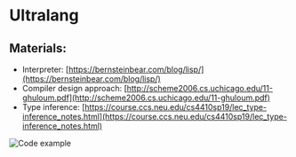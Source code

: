 # Ultralang

## Materials:
* Interpreter: [https://bernsteinbear.com/blog/lisp/](https://bernsteinbear.com/blog/lisp/)
* Compiler design approach: [http://scheme2006.cs.uchicago.edu/11-ghuloum.pdf](http://scheme2006.cs.uchicago.edu/11-ghuloum.pdf)
* Type inference: [https://course.ccs.neu.edu/cs4410sp19/lec_type-inference_notes.html](https://course.ccs.neu.edu/cs4410sp19/lec_type-inference_notes.html)

![Code example](https://github.com/denisenes/ultralang/assets/55022112/6c52db04-41ef-470a-b9de-02808312fd97)
